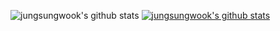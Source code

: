 ![jungsungwook's github stats](https://github-readme-stats.vercel.app/api?username=jungsungwook&show_icons=true&count_private=true)
[![jungsungwook's github stats](https://github-readme-stats.vercel.app/api/top-langs/?username=jungsungwook&show_icons=true&hide_border=true&title_color=004386&icon_color=004386&layout=compact)](https://github.com/jungsungwook)
